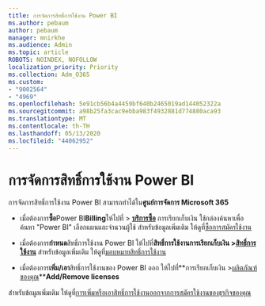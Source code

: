 ```yaml
---
title: การจัดการสิทธิ์การใช้งาน Power BI
ms.author: pebaum
author: pebaum
manager: mnirkhe
ms.audience: Admin
ms.topic: article
ROBOTS: NOINDEX, NOFOLLOW
localization_priority: Priority
ms.collection: Adm_O365
ms.custom:
- "9002564"
- "4969"
ms.openlocfilehash: 5e91cb56b4a4459bf640b2465019ad144052322a
ms.sourcegitcommit: a98b25fa3cac9ebba983f4932881d774880aca93
ms.translationtype: MT
ms.contentlocale: th-TH
ms.lasthandoff: 05/13/2020
ms.locfileid: "44062952"
---
```

# <a name="power-bi-license-management"></a>การจัดการสิทธิ์การใช้งาน Power BI

การจัดการสิทธิ์การใช้งาน Power BI สามารถทําได้ใน**ศูนย์การจัดการ Microsoft 365**

- เมื่อต้องการ**ซื้อ**Power BI**Billing**ให้ไปที่ \> **[บริการซื้อ](https://go.microsoft.com/fwlink/p/?linkid=868433)** การเรียกเก็บเงิน ใช้กล่องค้นหาเพื่อค้นหา "Power BI" เลือกแผนและจํานวนผู้ใช้ สําหรับข้อมูลเพิ่มเติม ให้ดูที่[ซื้อการสมัครใช้งาน](https://docs.microsoft.com/microsoft-365/commerce/subscriptions/upgrade-to-different-plan) 

- เมื่อต้องการ**กําหนด**สิทธิ์การใช้งาน Power BI ให้ไปที่**สิทธิ์การใช้งานการเรียกเก็บเงิน >[สิทธิ์การใช้งาน](https://go.microsoft.com/fwlink/p/?linkid=842264)** สําหรับข้อมูลเพิ่มเติม ให้ดูที่[มอบหมายสิทธิ์การใช้งาน](https://docs.microsoft.com/microsoft-365/admin/manage/assign-licenses-to-users)

- เมื่อต้องการ**เพิ่ม/เอา**สิทธิ์การใช้งานของ Power BI ออก ให้ไปที่**การเรียกเก็บเงิน >[ผลิตภัณฑ์ของคุณ](https://go.microsoft.com/fwlink/p/?linkid=842054)****Add/Remove licenses**

สําหรับข้อมูลเพิ่มเติม ให้ดูที่[การเพิ่มหรือเอาสิทธิ์การใช้งานออกจากการสมัครใช้งานของธุรกิจของคุณ](https://docs.microsoft.com/microsoft-365/commerce/licenses/buy-licenses#add-or-remove-licenses-for-your-business-subscription)